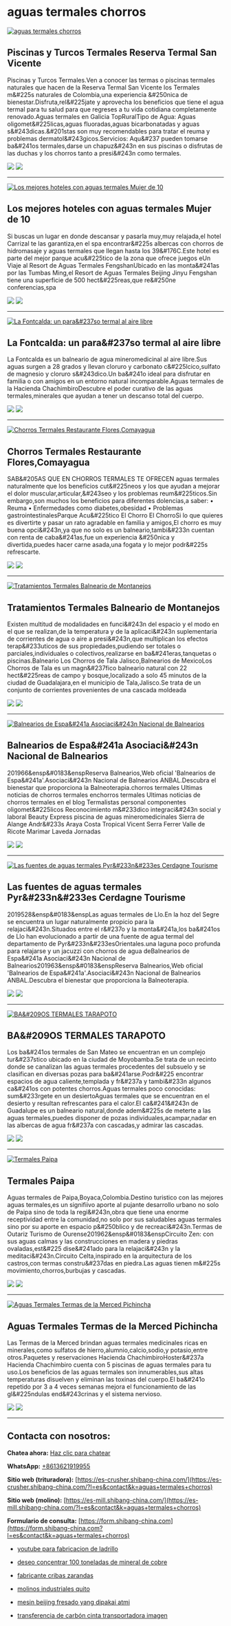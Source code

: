 # aguas termales chorros

<a href="https://swt.shibang-china.com/?l=es&img&k=aguas+termales+chorros" target="_blank">![aguas termales chorros](http://static.shibang-china.com/all-800x300/980.jpg)</a>

## Piscinas y Turcos Termales Reserva Termal San Vicente
Piscinas y Turcos Termales.Ven a conocer las termas o piscinas termales naturales que hacen de la Reserva Termal San Vicente los Termales m&#225s naturales de Colombia,una experiencia &#250nica de bienestar.Disfruta,rel&#225jate y aprovecha los beneficios que tiene el agua termal para tu salud para que regreses a tu vida cotidiana completamente renovado.Aguas termales en Galicia TopRuralTipo de Agua: Aguas oligomet&#225licas,aguas fluoradas,aguas bicarbonatadas y aguas s&#243dicas.&#201stas son muy recomendables para tratar el reuma y problemas dermatol&#243gicos.Servicios: Aqu&#237 pueden tomarse ba&#241os termales,darse un chapuz&#243n en sus piscinas o disfrutas de las duchas y los chorros tanto a presi&#243n como termales.


<a href="https://whatsapp.shibangsoft.com/WhatsApp.php" target="_blank" title="WhatsApp">![](http://static.shibang-china.com/icon/whatsapp.png)</a> <a href="https://swt.shibang-china.com/?l=es&icon&k=aguas+termales+chorros" target="_blank">![](http://static.shibang-china.com/icon/chat-es.png)</a>

---

<a href="https://swt.shibang-china.com/?l=es&img&k=aguas+termales+chorros" target="_blank">![Los mejores hoteles con aguas termales Mujer de 10](http://static.shibang-china.com/all-800x300/706.jpg)</a>

## Los mejores hoteles con aguas termales Mujer de 10
Si buscas un lugar en donde descansar y pasarla muy,muy relajada,el hotel Carrizal te las garantiza,en el spa encontrar&#225s albercas con chorros de hidromasaje y aguas termales que llegan hasta los 39&#176C.Este hotel es parte del mejor parque acu&#225tico de la zona que ofrece juegos eUn Viaje al Resort de Aguas Termales FengshanUbicado en las monta&#241as por las Tumbas Ming,el Resort de Aguas Termales Beijing Jinyu Fengshan tiene una superficie de 500 hect&#225reas,que re&#250ne conferencias,spa


<a href="https://whatsapp.shibangsoft.com/WhatsApp.php" target="_blank" title="WhatsApp">![](http://static.shibang-china.com/icon/whatsapp.png)</a> <a href="https://swt.shibang-china.com/?l=es&icon&k=aguas+termales+chorros" target="_blank">![](http://static.shibang-china.com/icon/chat-es.png)</a>

---

<a href="https://swt.shibang-china.com/?l=es&img&k=aguas+termales+chorros" target="_blank">![La Fontcalda: un para&#237so termal al aire libre](http://static.shibang-china.com/all-800x300/543.jpg)</a>

## La Fontcalda: un para&#237so termal al aire libre
La Fontcalda es un balneario de agua mineromedicinal al aire libre.Sus aguas surgen a 28 grados y llevan cloruro y carbonato c&#225lcico,sulfato de magnesio y cloruro s&#243dico.Un ba&#241o ideal para disfrutar en familia o con amigos en un entorno natural incomparable.Aguas termales de la Hacienda ChachimbiroDescubre el poder curativo de las aguas termales,minerales que ayudan a tener un descanso total del cuerpo.


<a href="https://whatsapp.shibangsoft.com/WhatsApp.php" target="_blank" title="WhatsApp">![](http://static.shibang-china.com/icon/whatsapp.png)</a> <a href="https://swt.shibang-china.com/?l=es&icon&k=aguas+termales+chorros" target="_blank">![](http://static.shibang-china.com/icon/chat-es.png)</a>

---

<a href="https://swt.shibang-china.com/?l=es&img&k=aguas+termales+chorros" target="_blank">![Chorros Termales Restaurante Flores,Comayagua](http://static.shibang-china.com/all-800x300/298.jpg)</a>

## Chorros Termales Restaurante Flores,Comayagua
SAB&#205AS QUE EN CHORROS TERMALES TE OFRECEN aguas termales naturalmente que los beneficios cut&#225neos y los que ayudan a mejorar el dolor muscular,articular,&#243seo y los problemas reum&#225ticos.Sin embargo,son muchos los beneficios para diferentes dolencias,a saber: • Reuma • Enfermedades como diabetes,obesidad • Problemas gastrointestinalesParque Acu&#225tico El Chorro El ChorroSi lo que quieres es divertirte y pasar un rato agradable en familia y amigos,El chorro es muy buena opci&#243n,ya que no solo es un balneario,tambi&#233n cuentan con renta de caba&#241as,fue un experiencia &#250nica y divertida,puedes hacer carne asada,una fogata y lo mejor podr&#225s refrescarte.


<a href="https://whatsapp.shibangsoft.com/WhatsApp.php" target="_blank" title="WhatsApp">![](http://static.shibang-china.com/icon/whatsapp.png)</a> <a href="https://swt.shibang-china.com/?l=es&icon&k=aguas+termales+chorros" target="_blank">![](http://static.shibang-china.com/icon/chat-es.png)</a>

---

<a href="https://swt.shibang-china.com/?l=es&img&k=aguas+termales+chorros" target="_blank">![Tratamientos Termales Balneario de Montanejos](http://static.shibang-china.com/all-800x300/837.jpg)</a>

## Tratamientos Termales Balneario de Montanejos
Existen multitud de modalidades en funci&#243n del espacio y el modo en el que se realizan,de la temperatura y de la aplicaci&#243n suplementaria de corrientes de agua o aire a presi&#243n,que multiplican los efectos terap&#233uticos de sus propiedades,pudiendo ser totales o parciales,individuales o colectivos,realizarse en ba&#241eras,tanquetas o piscinas.Balneario Los Chorros de Tala Jalisco,Balnearios de MexicoLos Chorros de Tala es un magn&#237fico balneario natural con 22 hect&#225reas de campo y bosque,localizado a solo 45 minutos de la ciudad de Guadalajara,en el municipio de Tala,Jalisco.Se trata de un conjunto de corrientes provenientes de una cascada moldeada


<a href="https://whatsapp.shibangsoft.com/WhatsApp.php" target="_blank" title="WhatsApp">![](http://static.shibang-china.com/icon/whatsapp.png)</a> <a href="https://swt.shibang-china.com/?l=es&icon&k=aguas+termales+chorros" target="_blank">![](http://static.shibang-china.com/icon/chat-es.png)</a>

---

<a href="https://swt.shibang-china.com/?l=es&img&k=aguas+termales+chorros" target="_blank">![Balnearios de Espa&#241a Asociaci&#243n Nacional de Balnearios](http://static.shibang-china.com/all-800x300/1202.jpg)</a>

## Balnearios de Espa&#241a Asociaci&#243n Nacional de Balnearios
201966&ensp&#0183&enspReserva Balnearios,Web oficial 'Balnearios de Espa&#241a'.Asociaci&#243n Nacional de Balnearios ANBAL.Descubra el bienestar que proporciona la Balneoterapia.chorros termales Ultimas noticias de chorros termales enchorros termales Ultimas noticias de chorros termales en el blog Termalistas personal componentes oligomet&#225licos Reconocimiento m&#233dico integraci&#243n social y laboral Beauty Express piscina de aguas mineromedicinales Sierra de Alange Andr&#233s Araya Costa Tropical Vicent Serra Ferrer Valle de Ricote Marimar Laveda Jornadas


<a href="https://whatsapp.shibangsoft.com/WhatsApp.php" target="_blank" title="WhatsApp">![](http://static.shibang-china.com/icon/whatsapp.png)</a> <a href="https://swt.shibang-china.com/?l=es&icon&k=aguas+termales+chorros" target="_blank">![](http://static.shibang-china.com/icon/chat-es.png)</a>

---

<a href="https://swt.shibang-china.com/?l=es&img&k=aguas+termales+chorros" target="_blank">![Las fuentes de aguas termales Pyr&#233n&#233es Cerdagne Tourisme](http://static.shibang-china.com/all-800x300/1173.jpg)</a>

## Las fuentes de aguas termales Pyr&#233n&#233es Cerdagne Tourisme
2019528&ensp&#0183&enspLas aguas termales de Llo.En la hoz del Segre se encuentra un lugar naturalmente propicio para la relajaci&#243n.Situados entre el r&#237o y la monta&#241a,los ba&#241os de Llo han evolucionado a partir de una fuente de agua termal del departamento de Pyr&#233n&#233esOrientales.una laguna poco profunda para relajarse y un jacuzzi con chorros de agua deBalnearios de Espa&#241a Asociaci&#243n Nacional de Balnearios201963&ensp&#0183&enspReserva Balnearios,Web oficial 'Balnearios de Espa&#241a'.Asociaci&#243n Nacional de Balnearios ANBAL.Descubra el bienestar que proporciona la Balneoterapia.


<a href="https://whatsapp.shibangsoft.com/WhatsApp.php" target="_blank" title="WhatsApp">![](http://static.shibang-china.com/icon/whatsapp.png)</a> <a href="https://swt.shibang-china.com/?l=es&icon&k=aguas+termales+chorros" target="_blank">![](http://static.shibang-china.com/icon/chat-es.png)</a>

---

<a href="https://swt.shibang-china.com/?l=es&img&k=aguas+termales+chorros" target="_blank">![BA&#209OS TERMALES TARAPOTO](http://static.shibang-china.com/all-800x300/52.jpg)</a>

## BA&#209OS TERMALES TARAPOTO
Los ba&#241os termales de San Mateo se encuentran en un complejo tur&#237stico ubicado en la ciudad de Moyobamba.Se trata de un recinto donde se canalizan las aguas termales procedentes del subsuelo y se clasifican en diversas pozas para ba&#241arse.Podr&#225 encontrar espacios de agua caliente,templada y fr&#237a y tambi&#233n algunos ca&#241os con potentes chorros.Aguas termales poco conocidas: sum&#233rgete en un desiertoAguas termales que se encuentran en el desierto y resultan refrescantes para el calor.El ca&#241&#243n de Guadalupe es un balneario natural,donde adem&#225s de meterte a las aguas termales,puedes disponer de pozas individuales,acampar,nadar en las albercas de agua fr&#237a con cascadas,y admirar las cascadas.


<a href="https://whatsapp.shibangsoft.com/WhatsApp.php" target="_blank" title="WhatsApp">![](http://static.shibang-china.com/icon/whatsapp.png)</a> <a href="https://swt.shibang-china.com/?l=es&icon&k=aguas+termales+chorros" target="_blank">![](http://static.shibang-china.com/icon/chat-es.png)</a>

---

<a href="https://swt.shibang-china.com/?l=es&img&k=aguas+termales+chorros" target="_blank">![Termales Paipa](http://static.shibang-china.com/all-800x300/1084.jpg)</a>

## Termales Paipa
Aguas termales de Paipa,Boyaca,Colombia.Destino turistico con las mejores aguas termales,es un signifiivo aporte al pujante desarrollo urbano no solo de Paipa sino de toda la regi&#243n,obra que tiene una enorme receptividad entre la comunidad,no solo por sus saludables aguas termales sino por su aporte en espacio p&#250blico y de recreaci&#243n.Termas de Outariz Turismo de Ourense201962&ensp&#0183&enspCircuito Zen: con sus aguas calmas y las construcciones en madera y piedras ovaladas,est&#225 dise&#241ado para la relajaci&#243n y la meditaci&#243n.Circuito Celta,inspirado en la arquitectura de los castros,con termas constru&#237das en piedra.Las aguas tienen m&#225s movimiento,chorros,burbujas y cascadas.


<a href="https://whatsapp.shibangsoft.com/WhatsApp.php" target="_blank" title="WhatsApp">![](http://static.shibang-china.com/icon/whatsapp.png)</a> <a href="https://swt.shibang-china.com/?l=es&icon&k=aguas+termales+chorros" target="_blank">![](http://static.shibang-china.com/icon/chat-es.png)</a>

---

<a href="https://swt.shibang-china.com/?l=es&img&k=aguas+termales+chorros" target="_blank">![Aguas Termales Termas de la Merced Pichincha](http://static.shibang-china.com/all-800x300/1430.jpg)</a>

## Aguas Termales Termas de la Merced Pichincha
Las Termas de la Merced brindan aguas termales medicinales ricas en minerales,como sulfatos de hierro,alumnio,calcio,sodio,y potasio,entre otros.Paquetes y reservaciones Hacienda ChachimbiroHoster&#237a Hacienda Chachimbiro cuenta con 5 piscinas de aguas termales para tu uso.Los beneficios de las aguas termales son innumerables,sus altas temperaturas disuelven y eliminan las toxinas del cuerpo.El ba&#241o repetido por 3 a 4 veces semanas mejora el funcionamiento de las gl&#225ndulas end&#243crinas y el sistema nervioso.


<a href="https://whatsapp.shibangsoft.com/WhatsApp.php" target="_blank" title="WhatsApp">![](http://static.shibang-china.com/icon/whatsapp.png)</a> <a href="https://swt.shibang-china.com/?l=es&icon&k=aguas+termales+chorros" target="_blank">![](http://static.shibang-china.com/icon/chat-es.png)</a>

---
## Contacta con nosotros:

**Chatea ahora:** [Haz clic para chatear](https://swt.shibang-china.com?l=es&contact&k=aguas+termales+chorros)

**WhatsApp:**  [+8613621919955](https://whatsapp.shibangsoft.com/WhatsApp.php)

**Sitio web (trituradora):** [https://es-crusher.shibang-china.com/](https://es-crusher.shibang-china.com/?l=es&contact&k=aguas+termales+chorros)

**Sitio web (molino):** [https://es-mill.shibang-china.com/](https://es-mill.shibang-china.com/?l=es&contact&k=aguas+termales+chorros)

**Formulario de consulta:** [https://form.shibang-china.com](https://form.shibang-china.com?l=es&contact&k=aguas+termales+chorros)

* [youtube para fabricacion de ladrillo](../51/youtube%20para%20fabricacion%20de%20ladrillo.md)

* [deseo concentrar 100 toneladas de mineral de cobre](../61/deseo%20concentrar%20100%20toneladas%20de%20mineral%20de%20cobre.md)

* [fabricante cribas zarandas](../63/fabricante%20cribas%20zarandas.md)

* [molinos industriales quito](../52/molinos%20industriales%20quito.md)

* [mesin beijing fresado yang dipakai atmi](../64/mesin%20beijing%20fresado%20yang%20dipakai%20atmi.md)

* [transferencia de carbón cinta transportadora imagen](../57/transferencia%20de%20carb%C3%B3n%20cinta%20transportadora%20imagen.md)